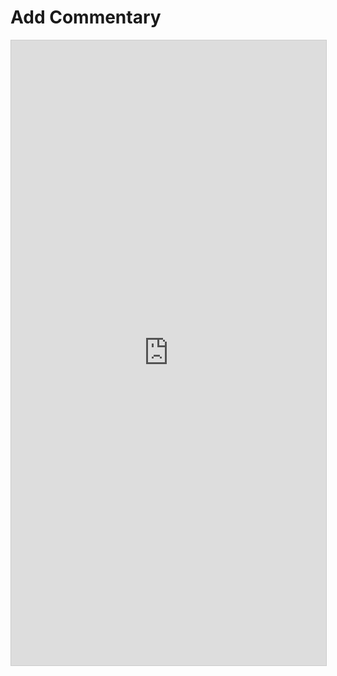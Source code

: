 # Add Commentary


<iframe class="airtable-embed" src="https://airtable.com/embed/shrbNPeXNOYO6KKuC?backgroundColor=purple" frameborder="0" onmousewheel="" width="100%" height="1000" style="background: transparent; border: 1px solid #ccc;"></iframe>
